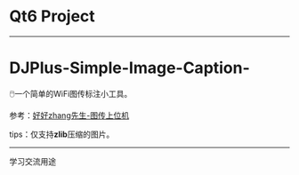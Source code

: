 # Qt6 Project

****

# DJPlus-Simple-Image-Caption-

🖱️一个简单的WiFi图传标注小工具。

参考：[好好zhang先生-图传上位机](https://blog.csdn.net/qq_39217004/article/details/125337767?spm=1001.2014.3001.5502)

tips：仅支持**zlib**压缩的图片。

***

学习交流用途
